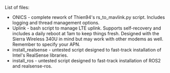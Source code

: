 List of files:
- ONICS - complete rework of Thien94's rs_to_mavlink.py script. Includes logging and thread management options.
- Uplink - bash script to manage LTE uplink. Supports self-recovery and includes a daily reboot at 1am to keep things fresh. Designed with the Sierra Wireless 340U in mind but may work with other modems as well. Remember to specify your APN.
- install_realsense - untested script designed to fast-track installation of Intel's RealSense libraries.
- install_ros - untested script designed to fast-track installation of ROS2 and realsense-ros.
